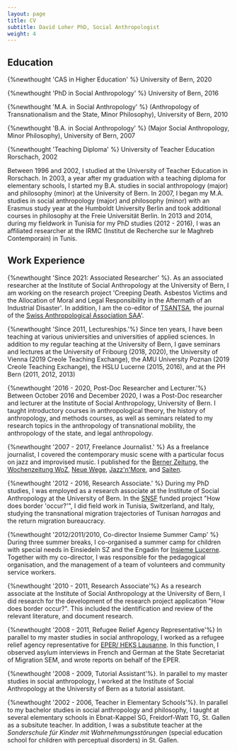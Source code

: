 ```yaml
---
layout: page
title: CV
subtitle: David Loher PhD, Social Anthropologist
weight: 4
---
```


## Education
{%newthought 'CAS in Higher Education' %} University of Bern, 2020

{%newthought 'PhD in Social Anthropology' %} University of Bern, 2016

{%newthought 'M.A. in Social Anthropology' %} (Anthropology of Transnationalism and the State, Minor Philosophy), University of Bern, 2010

{%newthought 'B.A. in Social Anthropology' %} (Major Social Anthropology, Minor Philosophy), University of Bern, 2007

{%newthought 'Teaching Diploma' %} University of Teacher Education Rorschach, 2002

Between 1996 and 2002, I studied at the University of Teacher Education in Rorschach. In 2003, a year after my graduation with a teaching diploma for elementary schools, I started my B.A. studies in social anthropology (major) and philosophy (minor) at the University of Bern. In 2007, I began my M.A. studies in social anthropology (major) and philosophy (minor) with an Erasmus study year at the Humboldt University Berlin and took additional courses in philosophy at the Freie Universität Berlin. In 2013 and 2014, during my fieldwork in Tunisia for my PhD studies (2012 - 2016), I was an affiliated researcher at the IRMC (Institut de Recherche sur le Maghreb Contemporain) in Tunis.

## Work Experience
{%newthought 'Since 2021: Associated Researcher' %}. As an associated researcher at the Institute of Social Anthropology at the University of Bern, I am working on the research project 'Creeping Death. Asbestos Victims and the Allocation of Moral and Legal Responsibility in the Aftermath of an Industrial Disaster'. In addition, I am the co-editor of [TSANTSA](http://www.bop.unibe.ch/tsantsa), the journal of the [Swiss Anthropological Association SAA](https://www.sagw.ch/seg)'.

{%newthought 'Since 2011, Lectureships.'%} Since ten years, I have been teaching at various univiersities and universities of applied sciences. In addition to my regular teaching at the University of Bern, I gave seminars and lectures at the University of Fribourg (2018, 2020), the University of Vienna (2019 Creole Teaching Exchange), the AMU University Poznan (2019 Creole Teaching Exchange), the HSLU Lucerne (2015, 2016), and at the PH Bern (2011, 2012, 2013)

{%newthought '2016 - 2020, Post-Doc Researcher and Lecturer.'%} Between October 2016 and December 2020, I was a Post-Doc researcher and lecturer at the Institute of Social Anthropology, University of Bern. I taught introductory courses in anthropological theory, the history of anthropology, and methods courses, as well as seminars related to my research topics in the anthropology of transnational mobility, the anthropology of the state, and legal anthropology.

{%newthought '2007 - 2017, Freelance Journalist.' %} As a freelance journalist, I covered the contemporary music scene with a particular focus on jazz and improvised music. I published for the [Berner Zeitung](https://www.bernerzeitung.ch), the [Wochenzeitung WoZ](https://woz.ch), [Neue Wege](https://www.neuewege.ch), [Jazz'n'More](https://www.jazznmore.ch), and [Saiten](https://www.saiten.ch).

{%newthought '2012 - 2016, Research Associate.' %} During my PhD studies, I was employed as a research associate at the Institute of Social Anthropology at the University of Bern. In the [SNSF](http://www.snf.ch) funded project "How does border 'occur?'", I did field work in Tunisia, Switzerland, and Italy, studying the transnational migration trajectories of Tunisan *harragas* and the return migration bureaucracy.

{%newthought '2012/2011/2010, Co-director Insieme Summer Camp' %} During three summer breaks, I co-organised a summer camp for children with special needs in Einsiedeln SZ and the Engadin for [Insieme Lucerne](http://www.insieme-luzern.ch
). Together with my co-director, I was responsible for the pedagogical organisation, and the management of a team of volunteers and community service workers.

{%newthought '2010 - 2011, Research Associate'%} As a research associate at the Institute of Social Anthropology at the University of Bern, I did research for the development of the research project application "How does border occur?". This included the identification and review of the relevant literature, and document research.

{%newthought '2008 - 2011, Refugee Relief Agency Representative'%} In parallel to my master studies in social anthropology, I worked as a refugee relief agency representative for [EPER/ HEKS Lausanne](https://www.eper.ch/). In this function, I observed asylum interviews in French and German at the State Secretariat of Migration SEM, and wrote reports on behalf of the EPER.

{%newthought '2008 - 2009, Tutorial Assistant'%}. In parallel to my master studies in social anthropology, I worked at the Institute of Social Anthropology at the University of Bern as a tutorial assistant.

{%newthought '2002 - 2006, Teacher in Elementary Schools'%}. In parallel to my bachelor studies in social anthropology and philosophy, I taught at several elementary schools in Ebnat-Kappel SG, Freidorf-Watt TG, St. Gallen as a subsitute teacher. In addition, I was a substitute teacher at the *Sonderschule für Kinder mit Wahrnehmungsstörungen* (special education school for children with perceptual disorders) in St. Gallen.

